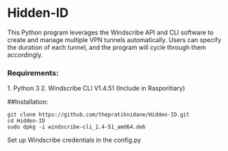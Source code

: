 # Hidden-ID
This Python program leverages the Windscribe API and CLI software to create and manage multiple VPN tunnels automatically. Users can specify the duration of each tunnel, and the program will cycle through them accordingly.

<h3>Requirements:</h3>
1. Python 3
2. Windscribe CLI V1.4.51 (Include in Rasporitiary)

##Installation:

	git clone https://github.com/thepratiknidane/Hidden-ID.git
	cd Hidden-ID
	sudo dpkg -i windscribe-cli_1.4-51_amd64.deb

Set up Windscribe credentials in the config.py

